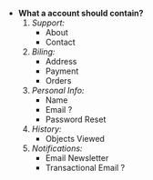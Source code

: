 * __What a account should contain?__
    1) _Support:_
        - About
        - Contact
    2) _Biling:_
        - Address
        - Payment
        - Orders
    3) _Personal Info:_
        - Name
        - Email ?
        - Password Reset
    4) _History:_
        - Objects Viewed
    5) _Notifications:_
        - Email Newsletter
        - Transactional Email ?